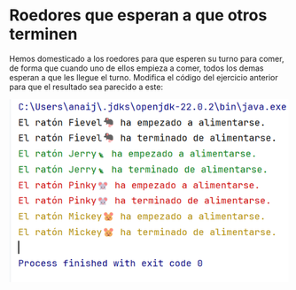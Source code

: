  # Roedores que esperan a que otros terminen

Hemos domesticado a los roedores para que esperen su turno para comer, de forma que cuando uno de ellos empieza a comer, todos los demas esperan a que les llegue el turno. 
Modifica el código del ejercicio anterior para que el resultado sea parecido a este: 

![img.png](img.png)